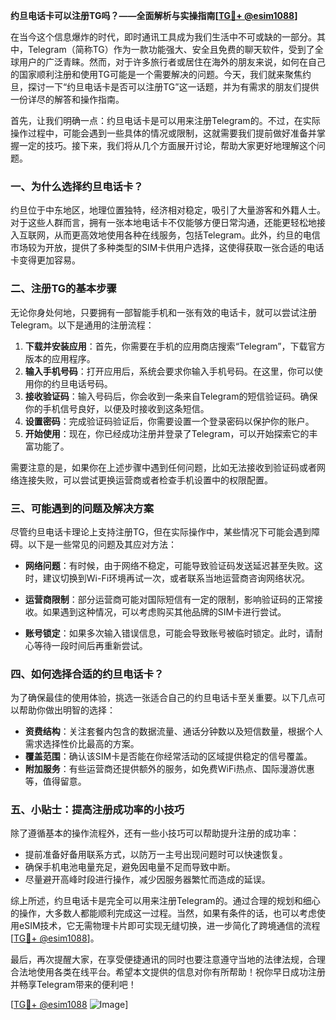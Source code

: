 **约旦电话卡可以注册TG吗？——全面解析与实操指南[[TG💪+ @esim1088](https://t.me/s/esim1088)]**

在当今这个信息爆炸的时代，即时通讯工具成为我们生活中不可或缺的一部分。其中，Telegram（简称TG）作为一款功能强大、安全且免费的聊天软件，受到了全球用户的广泛青睐。然而，对于许多旅行者或居住在海外的朋友来说，如何在自己的国家顺利注册和使用TG可能是一个需要解决的问题。今天，我们就来聚焦约旦，探讨一下“约旦电话卡是否可以注册TG”这一话题，并为有需求的朋友们提供一份详尽的解答和操作指南。

首先，让我们明确一点：约旦电话卡是可以用来注册Telegram的。不过，在实际操作过程中，可能会遇到一些具体的情况或限制，这就需要我们提前做好准备并掌握一定的技巧。接下来，我们将从几个方面展开讨论，帮助大家更好地理解这个问题。

### 一、为什么选择约旦电话卡？

约旦位于中东地区，地理位置独特，经济相对稳定，吸引了大量游客和外籍人士。对于这些人群而言，拥有一张本地电话卡不仅能够方便日常沟通，还能更轻松地接入互联网，从而更高效地使用各种在线服务，包括Telegram。此外，约旦的电信市场较为开放，提供了多种类型的SIM卡供用户选择，这使得获取一张合适的电话卡变得更加容易。

### 二、注册TG的基本步骤

无论你身处何地，只要拥有一部智能手机和一张有效的电话卡，就可以尝试注册Telegram。以下是通用的注册流程：

1. **下载并安装应用**：首先，你需要在手机的应用商店搜索“Telegram”，下载官方版本的应用程序。
2. **输入手机号码**：打开应用后，系统会要求你输入手机号码。在这里，你可以使用你的约旦电话号码。
3. **接收验证码**：输入号码后，你会收到一条来自Telegram的短信验证码。确保你的手机信号良好，以便及时接收到这条短信。
4. **设置密码**：完成验证码验证后，你需要设置一个登录密码以保护你的账户。
5. **开始使用**：现在，你已经成功注册并登录了Telegram，可以开始探索它的丰富功能了。

需要注意的是，如果你在上述步骤中遇到任何问题，比如无法接收到验证码或者网络连接失败，可以尝试更换运营商或者检查手机设置中的权限配置。

### 三、可能遇到的问题及解决方案

尽管约旦电话卡理论上支持注册TG，但在实际操作中，某些情况下可能会遇到障碍。以下是一些常见的问题及其应对方法：

- **网络问题**：有时候，由于网络不稳定，可能导致验证码发送延迟甚至失败。这时，建议切换到Wi-Fi环境再试一次，或者联系当地运营商咨询网络状况。
  
- **运营商限制**：部分运营商可能对国际短信有一定的限制，影响验证码的正常接收。如果遇到这种情况，可以考虑购买其他品牌的SIM卡进行尝试。

- **账号锁定**：如果多次输入错误信息，可能会导致账号被临时锁定。此时，请耐心等待一段时间后再重新尝试。

### 四、如何选择合适的约旦电话卡？

为了确保最佳的使用体验，挑选一张适合自己的约旦电话卡至关重要。以下几点可以帮助你做出明智的选择：

- **资费结构**：关注套餐内包含的数据流量、通话分钟数以及短信数量，根据个人需求选择性价比最高的方案。
- **覆盖范围**：确认该SIM卡是否能在你经常活动的区域提供稳定的信号覆盖。
- **附加服务**：有些运营商还提供额外的服务，如免费WiFi热点、国际漫游优惠等，值得留意。

### 五、小贴士：提高注册成功率的小技巧

除了遵循基本的操作流程外，还有一些小技巧可以帮助提升注册的成功率：

- 提前准备好备用联系方式，以防万一主号出现问题时可以快速恢复。
- 确保手机电池电量充足，避免因电量不足而导致中断。
- 尽量避开高峰时段进行操作，减少因服务器繁忙而造成的延误。

综上所述，约旦电话卡是完全可以用来注册Telegram的。通过合理的规划和细心的操作，大多数人都能顺利完成这一过程。当然，如果有条件的话，也可以考虑使用eSIM技术，它无需物理卡片即可实现无缝切换，进一步简化了跨境通信的流程[[TG💪+ @esim1088](https://t.me/s/esim1088)]。

最后，再次提醒大家，在享受便捷通讯的同时也要注意遵守当地的法律法规，合理合法地使用各类在线平台。希望本文提供的信息对你有所帮助！祝你早日成功注册并畅享Telegram带来的便利吧！

[[TG💪+ @esim1088](https://t.me/s/esim1088) ![Image](https://i.postimg.cc/4NQfJmqS/Snipaste-2025-05-13-00-14-12.png)]